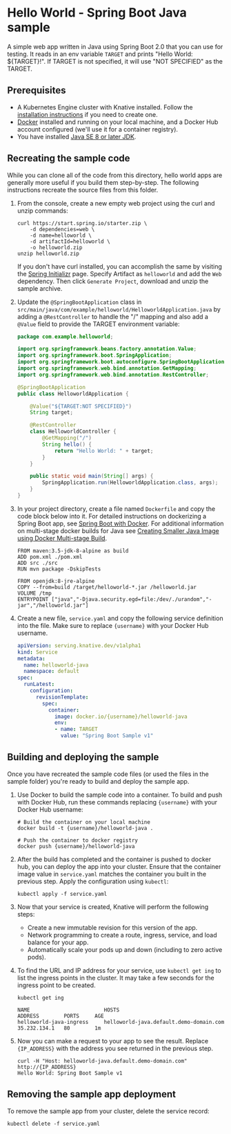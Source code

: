 # Hello World - Spring Boot Java sample

A simple web app written in Java using Spring Boot 2.0 that you can use for testing.
It reads in an env variable `TARGET` and prints "Hello World: ${TARGET}!". If
TARGET is not specified, it will use "NOT SPECIFIED" as the TARGET.

## Prerequisites

* A Kubernetes Engine cluster with Knative installed. Follow the
  [installation instructions](https://github.com/knative/install/) if you need
  to create one.
* [Docker](https://www.docker.com) installed and running on your local machine,
  and a Docker Hub account configured (we'll use it for a container registry).
* You have installed [Java SE 8 or later JDK](http://www.oracle.com/technetwork/java/javase/downloads/index.html).

## Recreating the sample code

While you can clone all of the code from this directory, hello world apps are
generally more useful if you build them step-by-step. The following instructions
recreate the source files from this folder.

1. From the console, create a new empty web project using the curl and unzip commands:

    ```shell
    curl https://start.spring.io/starter.zip \
        -d dependencies=web \
        -d name=helloworld \
        -d artifactId=helloworld \
        -o helloworld.zip
    unzip helloworld.zip
    ```

    If you don't have curl installed, you can accomplish the same by visiting the
    [Spring Initializr](https://start.spring.io/) page. Specify Artifact as `helloworld`
    and add the `Web` dependency. Then click `Generate Project`, download and unzip the
    sample archive.

1. Update the `@SpringBootApplication` class in
   `src/main/java/com/example/helloworld/HelloworldApplication.java` by adding
   a `@RestController` to handle the "/" mapping and also add a `@Value` field to
   provide the TARGET environment variable:

    ```java
    package com.example.helloworld;

    import org.springframework.beans.factory.annotation.Value;
    import org.springframework.boot.SpringApplication;
    import org.springframework.boot.autoconfigure.SpringBootApplication;
    import org.springframework.web.bind.annotation.GetMapping;
    import org.springframework.web.bind.annotation.RestController;

    @SpringBootApplication
    public class HelloworldApplication {

        @Value("${TARGET:NOT SPECIFIED}")
        String target;

        @RestController
        class HelloworldController {
            @GetMapping("/")
            String hello() {
                return "Hello World: " + target;
            }
        }

        public static void main(String[] args) {
            SpringApplication.run(HelloworldApplication.class, args);
        }
    }
    ```

1. In your project directory, create a file named `Dockerfile` and copy the code
   block below into it. For detailed instructions on dockerizing a Spring Boot app,
   see [Spring Boot with Docker](https://spring.io/guides/gs/spring-boot-docker/).
   For additional information on multi-stage docker builds for Java see
   [Creating Smaller Java Image using Docker Multi-stage Build](http://blog.arungupta.me/smaller-java-image-docker-multi-stage-build/).

    ```docker
    FROM maven:3.5-jdk-8-alpine as build
    ADD pom.xml ./pom.xml
    ADD src ./src
    RUN mvn package -DskipTests

    FROM openjdk:8-jre-alpine
    COPY --from=build /target/helloworld-*.jar /helloworld.jar
    VOLUME /tmp
    ENTRYPOINT ["java","-Djava.security.egd=file:/dev/./urandom","-jar","/helloworld.jar"]
    ```

1. Create a new file, `service.yaml` and copy the following service definition
   into the file. Make sure to replace `{username}` with your Docker Hub username.

    ```yaml
    apiVersion: serving.knative.dev/v1alpha1
    kind: Service
    metadata:
      name: helloworld-java
      namespace: default
    spec:
      runLatest:
        configuration:
          revisionTemplate:
            spec:
              container:
                image: docker.io/{username}/helloworld-java
                env:
                - name: TARGET
                  value: "Spring Boot Sample v1"
    ```

## Building and deploying the sample

Once you have recreated the sample code files (or used the files in the sample
folder) you're ready to build and deploy the sample app.

1. Use Docker to build the sample code into a container. To build and push with
   Docker Hub, run these commands replacing `{username}` with your
   Docker Hub username:

    ```shell
    # Build the container on your local machine
    docker build -t {username}/helloworld-java .

    # Push the container to docker registry
    docker push {username}/helloworld-java
    ```

1. After the build has completed and the container is pushed to docker hub, you
   can deploy the app into your cluster. Ensure that the container image value
   in `service.yaml` matches the container you built in
   the previous step. Apply the configuration using `kubectl`:

    ```shell
    kubectl apply -f service.yaml
    ```

1. Now that your service is created, Knative will perform the following steps:
   * Create a new immutable revision for this version of the app.
   * Network programming to create a route, ingress, service, and load balance for your app.
   * Automatically scale your pods up and down (including to zero active pods).

1. To find the URL and IP address for your service, use `kubectl get ing` to
   list the ingress points in the cluster. It may take a few seconds for the
   ingress point to be created.

    ```shell
    kubectl get ing

    NAME                        HOSTS                                       ADDRESS        PORTS     AGE
    helloworld-java-ingress     helloworld-java.default.demo-domain.com     35.232.134.1   80        1m
    ```

1. Now you can make a request to your app to see the result. Replace
   `{IP_ADDRESS}` with the address you see returned in the previous step.

    ```shell
    curl -H "Host: helloworld-java.default.demo-domain.com" http://{IP_ADDRESS}
    Hello World: Spring Boot Sample v1
    ```

## Removing the sample app deployment

To remove the sample app from your cluster, delete the service record:

```shell
kubectl delete -f service.yaml
```
